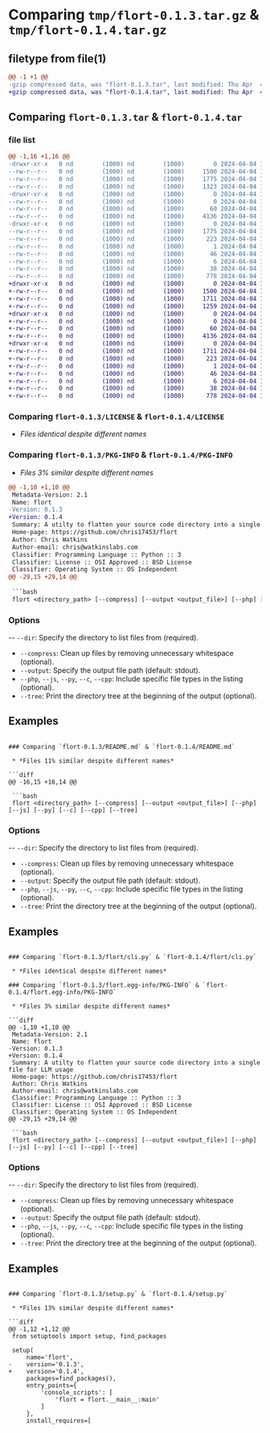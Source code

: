 # Comparing `tmp/flort-0.1.3.tar.gz` & `tmp/flort-0.1.4.tar.gz`

## filetype from file(1)

```diff
@@ -1 +1 @@
-gzip compressed data, was "flort-0.1.3.tar", last modified: Thu Apr  4 14:42:10 2024, max compression
+gzip compressed data, was "flort-0.1.4.tar", last modified: Thu Apr  4 14:42:44 2024, max compression
```

## Comparing `flort-0.1.3.tar` & `flort-0.1.4.tar`

### file list

```diff
@@ -1,16 +1,16 @@
-drwxr-xr-x   0 nd        (1000) nd        (1000)        0 2024-04-04 14:42:10.669630 flort-0.1.3/
--rw-r--r--   0 nd        (1000) nd        (1000)     1500 2024-04-04 14:04:22.000000 flort-0.1.3/LICENSE
--rw-r--r--   0 nd        (1000) nd        (1000)     1775 2024-04-04 14:42:10.669630 flort-0.1.3/PKG-INFO
--rw-r--r--   0 nd        (1000) nd        (1000)     1323 2024-04-04 14:41:53.000000 flort-0.1.3/README.md
-drwxr-xr-x   0 nd        (1000) nd        (1000)        0 2024-04-04 14:42:10.668630 flort-0.1.3/flort/
--rw-r--r--   0 nd        (1000) nd        (1000)        0 2024-04-04 12:51:02.000000 flort-0.1.3/flort/__init__.py
--rw-r--r--   0 nd        (1000) nd        (1000)       60 2024-04-04 12:51:31.000000 flort-0.1.3/flort/__main__.py
--rw-r--r--   0 nd        (1000) nd        (1000)     4136 2024-04-04 14:41:31.000000 flort-0.1.3/flort/cli.py
-drwxr-xr-x   0 nd        (1000) nd        (1000)        0 2024-04-04 14:42:10.669630 flort-0.1.3/flort.egg-info/
--rw-r--r--   0 nd        (1000) nd        (1000)     1775 2024-04-04 14:42:10.000000 flort-0.1.3/flort.egg-info/PKG-INFO
--rw-r--r--   0 nd        (1000) nd        (1000)      223 2024-04-04 14:42:10.000000 flort-0.1.3/flort.egg-info/SOURCES.txt
--rw-r--r--   0 nd        (1000) nd        (1000)        1 2024-04-04 14:42:10.000000 flort-0.1.3/flort.egg-info/dependency_links.txt
--rw-r--r--   0 nd        (1000) nd        (1000)       46 2024-04-04 14:42:10.000000 flort-0.1.3/flort.egg-info/entry_points.txt
--rw-r--r--   0 nd        (1000) nd        (1000)        6 2024-04-04 14:42:10.000000 flort-0.1.3/flort.egg-info/top_level.txt
--rw-r--r--   0 nd        (1000) nd        (1000)       38 2024-04-04 14:42:10.669630 flort-0.1.3/setup.cfg
--rw-r--r--   0 nd        (1000) nd        (1000)      778 2024-04-04 14:42:00.000000 flort-0.1.3/setup.py
+drwxr-xr-x   0 nd        (1000) nd        (1000)        0 2024-04-04 14:42:44.110195 flort-0.1.4/
+-rw-r--r--   0 nd        (1000) nd        (1000)     1500 2024-04-04 14:04:22.000000 flort-0.1.4/LICENSE
+-rw-r--r--   0 nd        (1000) nd        (1000)     1711 2024-04-04 14:42:44.110195 flort-0.1.4/PKG-INFO
+-rw-r--r--   0 nd        (1000) nd        (1000)     1259 2024-04-04 14:42:30.000000 flort-0.1.4/README.md
+drwxr-xr-x   0 nd        (1000) nd        (1000)        0 2024-04-04 14:42:44.110195 flort-0.1.4/flort/
+-rw-r--r--   0 nd        (1000) nd        (1000)        0 2024-04-04 12:51:02.000000 flort-0.1.4/flort/__init__.py
+-rw-r--r--   0 nd        (1000) nd        (1000)       60 2024-04-04 12:51:31.000000 flort-0.1.4/flort/__main__.py
+-rw-r--r--   0 nd        (1000) nd        (1000)     4136 2024-04-04 14:41:31.000000 flort-0.1.4/flort/cli.py
+drwxr-xr-x   0 nd        (1000) nd        (1000)        0 2024-04-04 14:42:44.110195 flort-0.1.4/flort.egg-info/
+-rw-r--r--   0 nd        (1000) nd        (1000)     1711 2024-04-04 14:42:43.000000 flort-0.1.4/flort.egg-info/PKG-INFO
+-rw-r--r--   0 nd        (1000) nd        (1000)      223 2024-04-04 14:42:44.000000 flort-0.1.4/flort.egg-info/SOURCES.txt
+-rw-r--r--   0 nd        (1000) nd        (1000)        1 2024-04-04 14:42:43.000000 flort-0.1.4/flort.egg-info/dependency_links.txt
+-rw-r--r--   0 nd        (1000) nd        (1000)       46 2024-04-04 14:42:43.000000 flort-0.1.4/flort.egg-info/entry_points.txt
+-rw-r--r--   0 nd        (1000) nd        (1000)        6 2024-04-04 14:42:44.000000 flort-0.1.4/flort.egg-info/top_level.txt
+-rw-r--r--   0 nd        (1000) nd        (1000)       38 2024-04-04 14:42:44.110195 flort-0.1.4/setup.cfg
+-rw-r--r--   0 nd        (1000) nd        (1000)      778 2024-04-04 14:42:41.000000 flort-0.1.4/setup.py
```

### Comparing `flort-0.1.3/LICENSE` & `flort-0.1.4/LICENSE`

 * *Files identical despite different names*

### Comparing `flort-0.1.3/PKG-INFO` & `flort-0.1.4/PKG-INFO`

 * *Files 3% similar despite different names*

```diff
@@ -1,10 +1,10 @@
 Metadata-Version: 2.1
 Name: flort
-Version: 0.1.3
+Version: 0.1.4
 Summary: A utilty to flatten your source code directory into a single file for LLM usage
 Home-page: https://github.com/chris17453/flort
 Author: Chris Watkins
 Author-email: chris@watkinslabs.com
 Classifier: Programming Language :: Python :: 3
 Classifier: License :: OSI Approved :: BSD License
 Classifier: Operating System :: OS Independent
@@ -29,15 +29,14 @@
 
 ```bash
 flort <directory_path> [--compress] [--output <output_file>] [--php] [--js] [--py] [--c] [--cpp] [--tree]
 ```
 
 ### Options
 
-- `--dir`: Specify the directory to list files from (required).
 - `--compress`: Clean up files by removing unnecessary whitespace (optional).
 - `--output`: Specify the output file path (default: stdout).
 - `--php`, `--js`, `--py`, `--c`, `--cpp`: Include specific file types in the listing (optional).
 - `--tree`: Print the directory tree at the beginning of the output (optional).
 
 ## Examples
```

### Comparing `flort-0.1.3/README.md` & `flort-0.1.4/README.md`

 * *Files 11% similar despite different names*

```diff
@@ -16,15 +16,14 @@
 
 ```bash
 flort <directory_path> [--compress] [--output <output_file>] [--php] [--js] [--py] [--c] [--cpp] [--tree]
 ```
 
 ### Options
 
-- `--dir`: Specify the directory to list files from (required).
 - `--compress`: Clean up files by removing unnecessary whitespace (optional).
 - `--output`: Specify the output file path (default: stdout).
 - `--php`, `--js`, `--py`, `--c`, `--cpp`: Include specific file types in the listing (optional).
 - `--tree`: Print the directory tree at the beginning of the output (optional).
 
 ## Examples
```

### Comparing `flort-0.1.3/flort/cli.py` & `flort-0.1.4/flort/cli.py`

 * *Files identical despite different names*

### Comparing `flort-0.1.3/flort.egg-info/PKG-INFO` & `flort-0.1.4/flort.egg-info/PKG-INFO`

 * *Files 3% similar despite different names*

```diff
@@ -1,10 +1,10 @@
 Metadata-Version: 2.1
 Name: flort
-Version: 0.1.3
+Version: 0.1.4
 Summary: A utilty to flatten your source code directory into a single file for LLM usage
 Home-page: https://github.com/chris17453/flort
 Author: Chris Watkins
 Author-email: chris@watkinslabs.com
 Classifier: Programming Language :: Python :: 3
 Classifier: License :: OSI Approved :: BSD License
 Classifier: Operating System :: OS Independent
@@ -29,15 +29,14 @@
 
 ```bash
 flort <directory_path> [--compress] [--output <output_file>] [--php] [--js] [--py] [--c] [--cpp] [--tree]
 ```
 
 ### Options
 
-- `--dir`: Specify the directory to list files from (required).
 - `--compress`: Clean up files by removing unnecessary whitespace (optional).
 - `--output`: Specify the output file path (default: stdout).
 - `--php`, `--js`, `--py`, `--c`, `--cpp`: Include specific file types in the listing (optional).
 - `--tree`: Print the directory tree at the beginning of the output (optional).
 
 ## Examples
```

### Comparing `flort-0.1.3/setup.py` & `flort-0.1.4/setup.py`

 * *Files 13% similar despite different names*

```diff
@@ -1,12 +1,12 @@
 from setuptools import setup, find_packages
 
 setup(
     name='flort',
-    version='0.1.3',
+    version='0.1.4',
     packages=find_packages(),
     entry_points={
         'console_scripts': [
             'flort = flort.__main__:main'
         ]
     },
     install_requires=[
```

